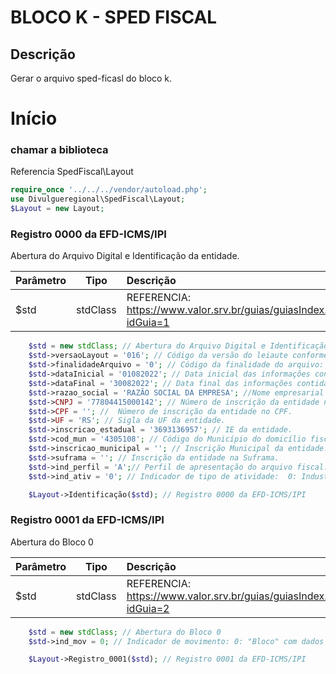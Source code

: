 #  BLOCO K - SPED FISCAL

## Descrição
Gerar o arquivo sped-ficasl do bloco k.

# Início

### chamar a biblioteca
Referencia SpedFiscal\Layout

```php
require_once '../../../vendor/autoload.php';
use Divulgueregional\SpedFiscal\Layout;
$Layout = new Layout;
```

### Registro 0000 da EFD-ICMS/IPI
Abertura do Arquivo Digital e Identificação da entidade.

| Parâmetro | Tipo | Descrição |
| :--- | :---: | :--- |
| $std | stdClass | REFERENCIA: https://www.valor.srv.br/guias/guiasIndex.php?idGuia=1 |

```php
    $std = new stdClass; // Abertura do Arquivo Digital e Identificação da entidade.
    $std->versaoLayout = '016'; // Código da versão do leiaute conforme a Tabela indicada no Ato Cotepe.
    $std->finalidadeArquivo = '0'; // Código da finalidade do arquivo: 0: Remessa do arquivo original; ou 1: Remessa do arquivo substituto.
    $std->dataInicial = '01082022'; // Data inicial das informações contidas no arquivo.
    $std->dataFinal = '30082022'; // Data final das informações contidas no arquivo.
    $std->razao_social = 'RAZÃO SOCIAL DA EMPRESA'; //Nome empresarial da entidade.
    $std->CNPJ = '77804415000142'; // Número de inscrição da entidade no CNPJ.
    $std->CPF = ''; // 	Número de inscrição da entidade no CPF.
    $std->UF = 'RS'; // Sigla da UF da entidade.
    $std->inscricao_estadual = '3693136957'; // IE da entidade.
    $std->cod_mun = '4305108'; // Código do Município do domicílio fiscal da entidade
    $std->inscricao_municipal = ''; // Inscrição Municipal da entidade.
    $std->suframa = ''; // Inscrição da entidade na Suframa.
    $std->ind_perfil = 'A';// Perfil de apresentação do arquivo fiscal: A: Perfil A; B: Perfil B; C: Perfil C.
    $std->ind_ativ = '0'; // Indicador de tipo de atividade:  0: Industrial ou equiparado a industrial; ou 1: Outros

    $Layout->Identificação($std); // Registro 0000 da EFD-ICMS/IPI

```

### Registro 0001 da EFD-ICMS/IPI
Abertura do Bloco 0

| Parâmetro | Tipo | Descrição |
| :--- | :---: | :--- |
| $std | stdClass | REFERENCIA: https://www.valor.srv.br/guias/guiasIndex.php?idGuia=2 |

```php
    $std = new stdClass; // Abertura do Bloco 0
    $std->ind_mov = 0; // Indicador de movimento: 0: "Bloco" com dados informados; ou 1: "Bloco" sem dados informados.

    $Layout->Registro_0001($std); // Registro 0001 da EFD-ICMS/IPI

```